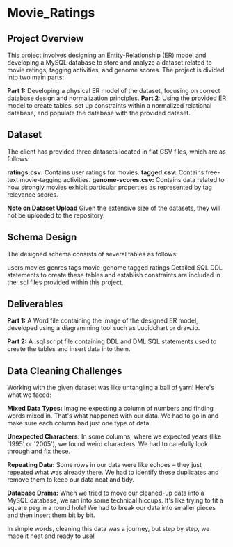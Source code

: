 # Movie_Ratings

## Project Overview
This project involves designing an Entity-Relationship (ER) model and developing a MySQL database to store and analyze a dataset related to movie ratings, tagging activities, and genome scores. The project is divided into two main parts:

**Part 1:** Developing a physical ER model of the dataset, focusing on correct database design and normalization principles.
**Part 2:** Using the provided ER model to create tables, set up constraints within a normalized relational database, and populate the database with the provided dataset.

## Dataset
The client has provided three datasets located in flat CSV files, which are as follows:

**ratings.csv:** Contains user ratings for movies.
**tagged.csv:** Contains free-text movie-tagging activities.
**genome-scores.csv:** Contains data related to how strongly movies exhibit particular properties as represented by tag relevance scores.

**Note on Dataset Upload**
Given the extensive size of the datasets, they will not be uploaded to the repository. 

## Schema Design

The designed schema consists of several tables as follows:

users
movies
genres
tags
movie_genome
tagged
ratings
Detailed SQL DDL statements to create these tables and establish constraints are included in the .sql files provided within this project.

## Deliverables

**Part 1:** A Word file containing the image of the designed ER model, developed using a diagramming tool such as Lucidchart or draw.io.

**Part 2:** A .sql script file containing DDL and DML SQL statements used to create the tables and insert data into them.

## Data Cleaning Challenges
Working with the given dataset was like untangling a ball of yarn! Here's what we faced:

**Mixed Data Types:** Imagine expecting a column of numbers and finding words mixed in. That's what happened with our data. We had to go in and make sure each column had just one type of data.

**Unexpected Characters:** In some columns, where we expected years (like '1995' or '2005'), we found weird characters. We had to carefully look through and fix these.

**Repeating Data:** Some rows in our data were like echoes – they just repeated what was already there. We had to identify these duplicates and remove them to keep our data neat and tidy.

**Database Drama:** When we tried to move our cleaned-up data into a MySQL database, we ran into some technical hiccups. It's like trying to fit a square peg in a round hole! We had to break our data into smaller pieces and then insert them bit by bit.

In simple words, cleaning this data was a journey, but step by step, we made it neat and ready to use!
